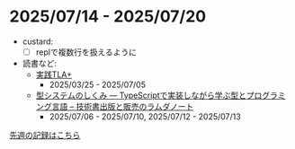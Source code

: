# 2025/07/14 - 2025/07/20

- custard:
    - [ ] replで複数行を扱えるように
- 読書など:
    - [実践TLA+](https://www.shoeisha.co.jp/book/detail/9784798169163)
        - 2025/03/25 - 2025/07/05
    - [型システムのしくみ ― TypeScriptで実装しながら学ぶ型とプログラミング言語 – 技術書出版と販売のラムダノート](https://www.lambdanote.com/products/type-systems)
        - 2025/07/06 - 2025/07/10, 2025/07/12 - 2025/07/13

[先週の記録はこちら](https://github.com/igrep/daily-commits/blob/9fd1c04c7a0c1bb7045543db062957932c8d400e/yesterday.md)
